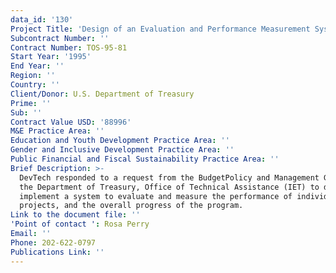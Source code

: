 ```yaml
---
data_id: '130'
Project Title: 'Design of an Evaluation and Performance Measurement System '
Subcontract Number: ''
Contract Number: TOS-95-81
Start Year: '1995'
End Year: ''
Region: ''
Country: ''
Client/Donor: U.S. Department of Treasury
Prime: ''
Sub: ''
Contract Value USD: '88996'
M&E Practice Area: ''
Education and Youth Development Practice Area: ''
Gender and Inclusive Development Practice Area: ''
Public Financial and Fiscal Sustainability Practice Area: ''
Brief Description: >-
  DevTech responded to a request from the BudgetPolicy and Management Group of
  the Department of Treasury, Office of Technical Assistance (IET) to design and
  implement a system to evaluate and measure the performance of individuals and
  projects, and the overall progress of the program. 
Link to the document file: ''
'Point of contact ': Rosa Perry
Email: ''
Phone: 202-622-0797
Publications Link: ''
---
```


